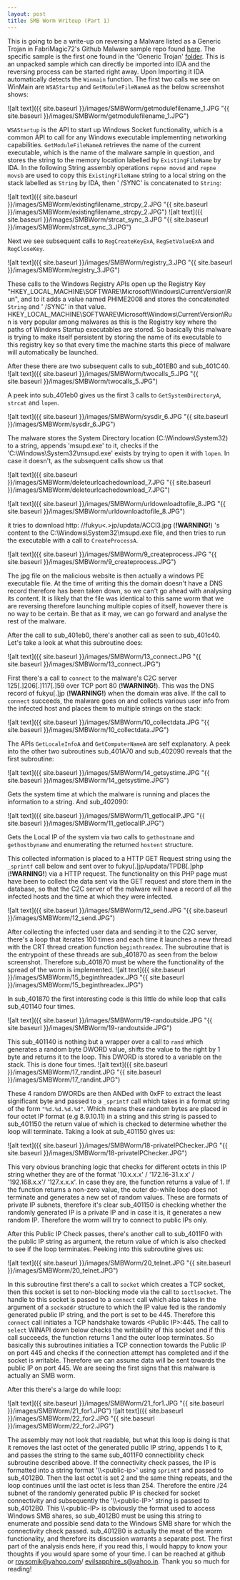 ```yaml
---
layout: post
title: SMB Worm Writeup (Part 1)
---
```


This is going to be a write-up on reversing a Malware listed as a Generic Trojan in FabriMagic72's Github Malware sample repo found [here](https://github.com/fabrimagic72/malware-samples). The specific sample is the first one found in the 'Generic Trojan' [folder](https://github.com/fabrimagic72/malware-samples/tree/master/Generic%20Trojan).
This is an unpacked sample which can directly be imported into IDA and the reversing process can be started right away. Upon Importing it IDA automatically detects the `Winmain` function. The first two calls we see on WinMain are `WSAStartup` and `GetModuleFileNameA` as the below screenshot shows:

![alt text]({{ site.baseurl }}/images/SMBWorm/getmodulefilename_1.JPG "{{ site.baseurl }}/images/SMBWorm/getmodulefilename_1.JPG")

`WSAStartup` is the API to start up Windows Socket functionality, which is a common API to call for any Windows executable implementing networking capabilities. `GetModuleFileNameA` retrieves the name of the current executable, which is the name of the malware sample in question, and stores the string to the memory location labelled by `ExistingFileName` by IDA. In the following String assembly operations `repne movsd` and `repne movsb` are used to copy this `ExistingFileName` string to a local string on the stack labelled as `String` by IDA, then ' /SYNC' is concatenated to `String`:

![alt text]({{ site.baseurl }}/images/SMBWorm/existingfilename_strcpy_2.JPG "{{ site.baseurl }}/images/SMBWorm/existingfilename_strcpy_2.JPG")
![alt text]({{ site.baseurl }}/images/SMBWorm/strcat_sync_3.JPG "{{ site.baseurl }}/images/SMBWorm/strcat_sync_3.JPG")

Next we see subsequent calls to `RegCreateKeyExA`, `RegSetValueExA` and `RegCloseKey`.

![alt text]({{ site.baseurl }}/images/SMBWorm/registry_3.JPG "{{ site.baseurl }}/images/SMBWorm/registry_3.JPG")

These calls to the Windows Registry APIs open up the Registry Key "HKEY_LOCAL_MACHINE\SOFTWARE\Microsoft\Windows\CurrentVersion\Run", and to it adds a value named PHIME2008 and stores the concatenated `String` and ' /SYNC' in that value. HKEY_LOCAL_MACHINE\SOFTWARE\Microsoft\Windows\CurrentVersion\Run is very popular among malwares as this is the Registry key where the paths of Windows Startup executables are stored. So basically this malware is trying to make itself persistent by storing the name of its executable to this registry key so that every time the machine starts this piece of malware will automatically be launched.

After these there are two subsequent calls to sub_401EB0 and sub_401C40.
![alt text]({{ site.baseurl }}/images/SMBWorm/twocalls_5.JPG "{{ site.baseurl }}/images/SMBWorm/twocalls_5.JPG")

A peek into sub_401eb0 gives us the first 3 calls to `GetSystemDirectoryA`, `strcat` and `lopen`.

![alt text]({{ site.baseurl }}/images/SMBWorm/sysdir_6.JPG "{{ site.baseurl }}/images/SMBWorm/sysdir_6.JPG")

The malware stores the System Directory location (C:\Windows\System32) to a string, appends 'msupd.exe' to it, checks if the 'C:\Windows\System32\msupd.exe' exists  by trying to open it with `lopen`. In case it doesn't, as the subsequent calls show us that

![alt text]({{ site.baseurl }}/images/SMBWorm/deleteurlcachedownload_7.JPG "{{ site.baseurl }}/images/SMBWorm/deleteurlcachedownload_7.JPG")

![alt text]({{ site.baseurl }}/images/SMBWorm/urldownloadtofile_8.JPG "{{ site.baseurl }}/images/SMBWorm/urldownloadtofile_8.JPG")

it tries to download http: //fukyu<.>jp/updata/ACCl3.jpg (**!WARNING!**) 's content to the C:\Windows\System32\msupd.exe file, and then tries to run the executable with a call to `CreateProcessA`.

![alt text]({{ site.baseurl }}/images/SMBWorm/9_createprocess.JPG "{{ site.baseurl }}/images/SMBWorm/9_createprocess.JPG")

The jpg file on the malicious website is then actually a windows PE executable file. At the time of writing this the domain doesn't have a DNS record therefore has been taken down, so we can't go ahead with analysing its content. It is likely that the file was identical to this same worm that we are reversing therefore launching multiple copies of itself, however there is no way to be certain. Be that as it may, we can go forward and analyse the rest of the malware.

After the call to sub_401eb0, there's another call as seen to sub_401c40. Let's take a look at what this subroutine does:

![alt text]({{ site.baseurl }}/images/SMBWorm/13_connect.JPG "{{ site.baseurl }}/images/SMBWorm/13_connect.JPG")

First there's a call to `connect` to the malware's C2C server 125[.]206[.]117[.]59 over TCP port 80 (**!WARNING!**). This was the DNS record of fukyu[.]jp (**!WARNING!**) when the domain was alive. If the call to `connect` succeeds, the malware goes on and collects various user info from the infected host and places them to multiple strings on the stack:

![alt text]({{ site.baseurl }}/images/SMBWorm/10_collectdata.JPG "{{ site.baseurl }}/images/SMBWorm/10_collectdata.JPG")

The APIs `GetLocaleInfoA` and `GetComputerNameA` are self explanatory. A peek into the other two subroutines sub_401A70 and sub_402090 reveals that the first subroutine:

![alt text]({{ site.baseurl }}/images/SMBWorm/14_getsystime.JPG "{{ site.baseurl }}/images/SMBWorm/14_getsystime.JPG")

Gets the system time at which the malware is running and places the information to a string. And sub_402090:

![alt text]({{ site.baseurl }}/images/SMBWorm/11_getlocalIP.JPG "{{ site.baseurl }}/images/SMBWorm/11_getlocalIP.JPG")

Gets the Local IP of the system via two calls to `gethostname` and `gethostbyname` and enumerating the returned `hostent` structure.

This collected information is placed to a HTTP GET Request string using the `_sprintf` call below and sent over to fukyu[.]jp/updata/TPDB[.]php (**!WARNING!**) via a HTTP request. The functionality on this PHP page must have been to collect the data sent via the GET request and store them in the database, so that the C2C server of the malware will have a record of all the infected hosts and the time at which they were infected.

![alt text]({{ site.baseurl }}/images/SMBWorm/12_send.JPG "{{ site.baseurl }}/images/SMBWorm/12_send.JPG")

After collecting the infected user data and sending it to the C2C server, there's a loop that iterates 100 times and each time it launches a new thread with the CRT thread creation function `beginthreadex`. The subroutine that is the entrypoint of these threads are sub_401870 as seen from the below screenshot. Therefore sub_401870 must be where the functionality of the spread of the worm is implemented.
![alt text]({{ site.baseurl }}/images/SMBWorm/15_beginthreadex.JPG "{{ site.baseurl }}/images/SMBWorm/15_beginthreadex.JPG")

In sub_401870 the first interesting code is this little do while loop that calls sub_401140 four times. 

![alt text]({{ site.baseurl }}/images/SMBWorm/19-randoutside.JPG "{{ site.baseurl }}/images/SMBWorm/19-randoutside.JPG") 

This sub_401140 is nothing but a wrapper over a call to `rand` which generates a random byte DWORD value, shifts the value to the right by 1 byte and returns it to the loop.
This DWORD is stored to a variable on the stack. This is done four times.
![alt text]({{ site.baseurl }}/images/SMBWorm/17_randint.JPG "{{ site.baseurl }}/images/SMBWorm/17_randint.JPG")

These 4 random DWORDs are then ANDed with 0xFF to extract the least significant byte and passed to a `_sprintf` call which takes in a format string of the form `"%d.%d.%d.%d"`. Which means these random bytes are placed in four octet IP format (e.g 8.9.10.11) in a string and this string is passed to sub_401150 the return value of which is checked to determine whether the loop will terminate. Taking a look at sub_401150 gives us:

![alt text]({{ site.baseurl }}/images/SMBWorm/18-privateIPChecker.JPG "{{ site.baseurl }}/images/SMBWorm/18-privateIPChecker.JPG")

This very obvious branching logic that checks for different octets in this IP string whether they are of the format '10.x.x.x' / '172.16-31.x.x' / '192.168.x.x'/ '127.x.x.x'. In case they are, the function returns a value of 1. If the function returns a non-zero value, the outer do-while loop does not terminate and generates a new set of random values. These are formats of private IP subnets, therefore it's clear sub_401150 is checking whether the randomly generated IP is a private IP and in case it is, it generates a new random IP. Therefore the worm will try to connect to public IPs only.

After this Public IP Check passes, there's another call to sub_4011F0 with the public IP string as argument, the return value of which is also checked to see if the loop terminates. Peeking into this subroutine gives us:

![alt text]({{ site.baseurl }}/images/SMBWorm/20_telnet.JPG "{{ site.baseurl }}/images/SMBWorm/20_telnet.JPG")

In this subroutine first there's a call to `socket` which creates a TCP socket, then this socket is set to non-blocking mode via the call to `ioctlsocket`. The handle to this socket is passed to a `connect` call which also takes in the argument of a `sockaddr` structure to which the IP value fed is the randomly generated public IP string, and the port is set to be 445. Therefore this `connect` call initiates a TCP handshake towards \<Public IP>:445. The call to `select` WINAPI down below checks the writability of this socket and if this call succeeds, the function returns 1 and the outer loop terminates. So basically this subroutines initiaties a TCP connection towards the Public IP on port 445 and checks if the connection attempt has completed and if the socket is writable. Therefore we can assume data will be sent towards the public IP on port 445. We are seeing the first signs that this malware is actually an SMB worm.
  
After this there's a large do while loop:

![alt text]({{ site.baseurl }}/images/SMBWorm/21_for1.JPG "{{ site.baseurl }}/images/SMBWorm/21_for1.JPG")
![alt text]({{ site.baseurl }}/images/SMBWorm/22_for2.JPG "{{ site.baseurl }}/images/SMBWorm/22_for2.JPG")

The assembly may not look that readable, but what this loop is doing is that it removes the last octet of the generated public IP string, appends 1 to it, and passes the string to the same sub_4011F0 connectibility check subroutine described above. If the connectivity check passes, the IP is formatted into a string format '\\\\\<public-ip>' using `sprintf` and passed to sub_4012B0. Then the last octet is set 2 and the same thing repeats, and the loop continues until the last octet is less than 254. Therefore the entire /24 subnet of the randomly generated public IP is checked for socket connectivity and subsequently the '\\\\\<public-IP>' string is passed to sub_4012B0. This \\\\\<public-IP> is obviously the format used to access Windows SMB shares, so sub_4012B0 must be using this string to enumerate and possible send data to the Windows SMB share for which the connectivity check passed. sub_4012B0 is actually the meat of the worm functionality, and therefore its discussion warrants a separate post. The first part of the analysis ends here, if you read this, I would happy to know your thoughts if you would spare some of your time. I can be reached at github or roysomik@yahoo.com/ evilsapphire_s@yahoo.in. Thank you so much for reading!


  
